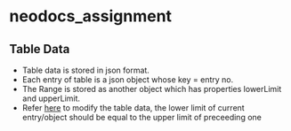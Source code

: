 # neodocs_assignment

## Table Data

- Table data is stored in json format.
- Each entry of table is a json object whose key = entry no.
- The Range is stored as another object which has properties lowerLimit and upperLimit.
- Refer [here](/lib/models/data.dart) to modify the table data, the lower limit of current entry/object should be equal to the upper limit of preceeding one
